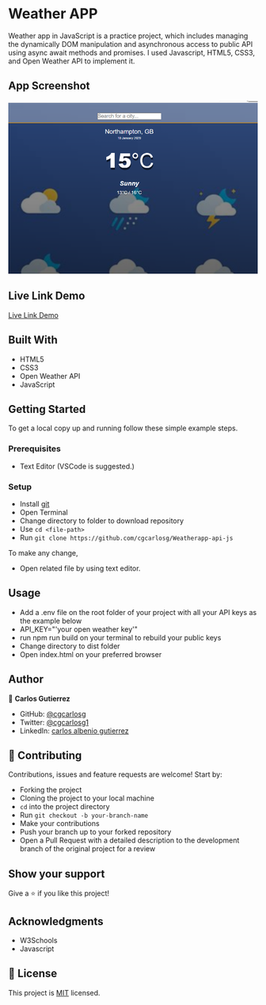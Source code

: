 # Weather APP
Weather app in JavaScript is a practice project, which includes managing the dynamically DOM manipulation and asynchronous access to public API using async await methods and promises. I used Javascript, HTML5, CSS3, and Open Weather API to implement it.</p>

## App Screenshot
![screenshot](https://github.com/cgcarlosg/Weatherapp-api-js/blob/feature/dist/screenshot.png)

## Live Link Demo

[Live Link Demo](https://rawcdn.githack.com/cgcarlosg/Weatherapp-api-js/4eb6a560c380c97d56274f9bcfe3cbbb87e366ca/dist/index.html)

## Built With

- HTML5
- CSS3
- Open Weather API
- JavaScript


## Getting Started

To get a local copy up and running follow these simple example steps.

### Prerequisites

- Text Editor (VSCode is suggested.)


### Setup

- Install [git](https://git-scm.com/downloads)
- Open Terminal
- Change directory to folder to download repository
- Use `cd <file-path>`
- Run `git clone https://github.com/cgcarlosg/Weatherapp-api-js`


To make any change,

- Open related file by using text editor.

## Usage
  - Add a .env file on the root folder of your project with all your API keys as the example below
  - API_KEY="'your open weather key'"
  - run npm run build on your terminal to rebuild your public keys
  - Change directory to dist folder
  - Open index.html on your preferred browser

## Author

👤  **Carlos Gutierrez**

- GitHub: [@cgcarlosg](https://github.com/cgcarlosg)
- Twitter: [@cgcarlosg1](https://twitter.com/cgcarlosg1)
- LinkedIn: [carlos albenio gutierrez](https://linkedin.com/in/carlosalbeniogutierrez)

## 🤝 Contributing

Contributions, issues and feature requests are welcome! Start by:

- Forking the project
- Cloning the project to your local machine
- `cd` into the project directory
- Run `git checkout -b your-branch-name`
- Make your contributions
- Push your branch up to your forked repository
- Open a Pull Request with a detailed description to the development branch of the original project for a review


## Show your support

Give a ⭐️ if you like this project!

## Acknowledgments

- W3Schools
- Javascript

## 📝 License

This project is [MIT](LICENSE) licensed.
